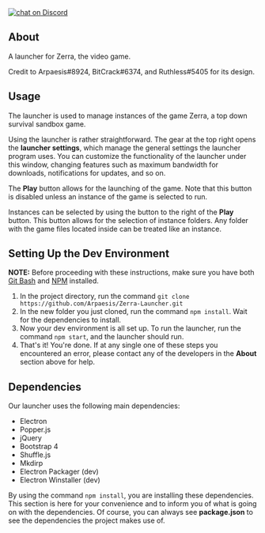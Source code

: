 <a href="https://discord.gg/cEuUxkB">
        <img src="https://img.shields.io/discord/308323056592486420.svg?logo=discord&colorB=8080ff"
            alt="chat on Discord"></a>

## About
A launcher for Zerra, the video game.

Credit to Arpaesis#8924, BitCrack#6374, and Ruthless#5405 for its design.

## Usage
The launcher is used to manage instances of the game Zerra, a top down survival sandbox game. 

Using the launcher is rather straightforward. The gear at the top right opens the **launcher settings**, which manage the general settings the launcher program uses. You can customize the functionality of the launcher under this window, changing features such as maximum bandwidth for downloads, notifications for updates, and so on.

The **Play** button allows for the launching of the game. Note that this button is disabled unless an instance of the game is selected to run.

Instances can be selected by using the button to the right of the **Play** button. This button allows for the selection of instance folders. Any folder with the game files located inside can be treated like an instance.

## Setting Up the Dev Environment
**NOTE:** Before proceeding with these instructions, make sure you have both [Git Bash](https://git-scm.com/downloads) and [NPM](https://www.npmjs.com/get-npm) installed.
1. In the project directory, run the command `git clone https://github.com/Arpaesis/Zerra-Launcher.git`
1. In the new folder you just cloned, run the command ``npm install``. Wait for the dependencies to install.
1. Now your dev environment is all set up. To run the launcher, run the command ``npm start``, and the launcher should run.
1. That's it! You're done. If at any single one of these steps you encountered an error, please contact any of the developers in the **About** section above for help.

## Dependencies
Our launcher uses the following main dependencies:
* Electron
* Popper.js
* jQuery
* Bootstrap 4
* Shuffle.js
* Mkdirp
* Electron Packager (dev)
* Electron Winstaller (dev)

By using the command ``npm install``, you are installing these dependencies. This section is here for your convenience and to inform you of what is going on with the dependencies. Of course, you can always see **package.json** to see the dependencies the project makes use of.
